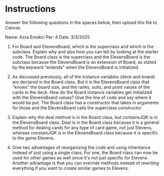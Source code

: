 # Instructions

Answer the following questions in the spaces below, then upload this file to Canvas.

Name: Azra Emekci    Per: 4    Date: 3/3/2025

1. For Board and ElevensBoard, which is the superclass and which is the subclass. Explain why and also how you can tell by looking at the starter code.
	The Board class is the superclass and the ElevensBoard is the subclass because the ElevensBoard is an extension of Board, as stated by the keyword "extends" when the ElevensBoard is initialized.

   
2. As discussed previously, all of the instance variables (deck and board) are declared in the Board class. But it is the ElevensBoard class that “knows” the board size, and the ranks, suits, and point values of the cards in the deck. How do the Board instance variables get initialized with the ElevensBoard values? Give the line of code and say where it would be put.
	The Board class has a constructor that takes in arguments for those and the ElevensBoard calls the superclass constructor.



3. Explain why the deal method is in the Board class, but containsJQK is in the ElevensBoard class.
	Deal is in the Board class because it is a general method for dealing cards for any type of card game, not just Elevens, whereas constainJQK is in the ElevensBoard class because it is specific to the game Elevens.


4. Give two advantages of reorganizing the code and using inheritance instead of just using a single class.
	For one, the Board class can now be used for other games as well since it's not just specific for Elevens. Another advantage is that you can override methods instead of rewriting everything if you want to create similar games to Elevens.

